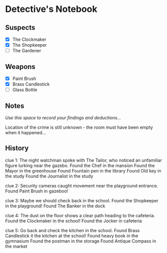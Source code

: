 # Detective's Notebook

## Suspects
- [X] The Clockmaker
- [X] The Shopkeeper
- [ ] The Gardener

## Weapons
- [X] Paint Brush
- [X] Brass Candlestick
- [ ] Glass Bottle

## Notes
*Use this space to record your findings and deductions...*

Location of the crime is still unknown - the room must have been empty when it happened...

## History

clue 1: The night watchman spoke with The Tailor, who noticed an unfamiliar figure lurking near the gazebo.
Found the Chef in the mansion
Found the Mayor in the greenhouse
Found Fountain pen in the library
Found Old key in the study
Found the Journalist in the study

clue 2: Security cameras caught movement near the playground entrance.
Found Paint Brush in gazeboo!

clue 3: Maybe we should check back in the school.
Found the Shopkeeper in the playground!
Found The Banker in the dock

clue 4: The dust on the floor shows a clear path heading to the cafeteria.
Found the Clockmaker in the school!
Found the Jocker in cafeteria

clue 5: Go back and check the kitchen in the school.
Found Brass Candlestick it the kitchen at the school!
Found heavy book in the gymnasium
Found the postman in the storage
Found Antique Compass in the market






